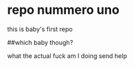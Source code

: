 # repo nummero uno
this is baby's first repo

##which baby though?










what the actual fuck am I doing
send help
